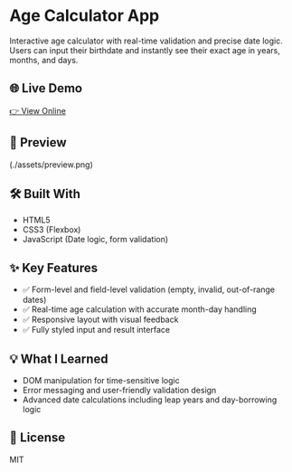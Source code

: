 # Age Calculator App

Interactive age calculator with real-time validation and precise date logic. Users can input their birthdate and instantly see their exact age in years, months, and days.

## 🌐 Live Demo  
[👉 View Online](https://vanta-zjm.github.io/age-calculator/)

## 📸 Preview  
(./assets/preview.png)

## 🛠️ Built With
- HTML5
- CSS3 (Flexbox)
- JavaScript (Date logic, form validation)

## ✨ Key Features
- ✅ Form-level and field-level validation (empty, invalid, out-of-range dates)
- ✅ Real-time age calculation with accurate month-day handling
- ✅ Responsive layout with visual feedback
- ✅ Fully styled input and result interface

## 💡 What I Learned
- DOM manipulation for time-sensitive logic
- Error messaging and user-friendly validation design
- Advanced date calculations including leap years and day-borrowing logic

## 📄 License  
MIT
